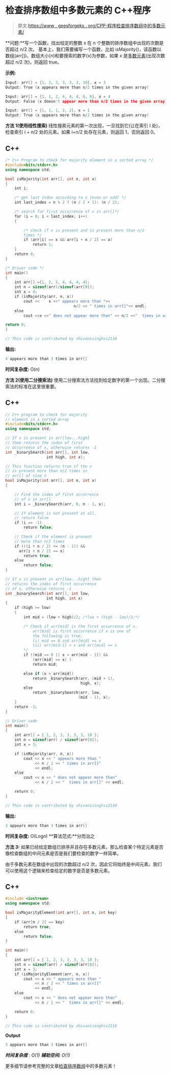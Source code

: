 # 检查排序数组中多数元素的 C++程序

> 原文:[https://www . geesforgeks . org/CPP-程序检查排序数组中的多数元素/](https://www.geeksforgeeks.org/cpp-program-to-check-for-majority-element-in-a-sorted-array/)

**问题:**写一个函数，找出给定的整数 x 在 n 个整数的排序数组中出现的次数是否超过 n/2 次。
基本上，我们需要编写一个函数，比如 isMajority()，该函数以数组(arr[])、数组大小(n)和要搜索的数字(x)为参数，如果 x 是[多数元素](https://www.geeksforgeeks.org/majority-element/)(出现次数超过 n/2 次)，则返回 true。

**示例:**

```cpp
Input: arr[] = {1, 2, 3, 3, 3, 3, 10}, x = 3
Output: True (x appears more than n/2 times in the given array)

Input: arr[] = {1, 1, 2, 4, 4, 4, 6, 6}, x = 4
Output: False (x doesn't appear more than n/2 times in the given array)

Input: arr[] = {1, 1, 1, 2, 2}, x = 1
Output: True (x appears more than n/2 times in the given array)
```

**方法 1(使用线性搜索)**
线性搜索元素的第一次出现，一旦找到它(让在索引 I 处)，检查索引 i + n/2 处的元素。如果 i+n/2 处存在元素，则返回 1，否则返回 0。

## C++

```cpp
/* C++ Program to check for majority element in a sorted array */
#include<bits/stdc++.h>
using namespace std;

bool isMajority(int arr[], int n, int x)
{
    int i;

    /* get last index according to n (even or odd) */
    int last_index = n % 2 ? (n / 2 + 1): (n / 2);

    /* search for first occurrence of x in arr[]*/
    for (i = 0; i < last_index; i++)
    {

        /* check if x is present and is present more than n/2
        times */
        if (arr[i] == x && arr[i + n / 2] == x)
            return 1;
    }
    return 0;
}

/* Driver code */
int main()
{
    int arr[] ={1, 2, 3, 4, 4, 4, 4};
    int n = sizeof(arr)/sizeof(arr[0]);
    int x = 4;
    if (isMajority(arr, n, x))
        cout <<    x <<" appears more than "<<
                              n/2 << " times in arr[]"<< endl;
    else
        cout <<x <<" does not appear more than" << n/2 <<"  times in arr[]" << endl;

return 0;
}

// This code is contributed by shivanisinghss2110
```

**输出:**

```cpp
4 appears more than 3 times in arr[]
```

**时间复杂度:** O(n)

**方法 2(使用二分搜索法)**
使用二分搜索法方法找到给定数字的第一个出现。二分搜索法的标准在这里很重要。

## C++

```cpp
// C++ program to check for majority
// element in a sorted array 
#include<bits/stdc++.h>
using namespace std;

// If x is present in arr[low...high] 
// then returns the index of first
// occurrence of x, otherwise returns -1 
int _binarySearch(int arr[], int low, 
                  int high, int x);

// This function returns true if the x
// is present more than n/2 times in
// arr[] of size n 
bool isMajority(int arr[], int n, int x)
{

    // Find the index of first occurrence 
    // of x in arr[] 
    int i = _binarySearch(arr, 0, n - 1, x);

    // If element is not present at all,
    // return false
    if (i == -1)
        return false;

    // Check if the element is present 
    // more than n/2 times 
    if (((i + n / 2) <= (n - 1)) &&
      arr[i + n / 2] == x)
        return true;
    else
        return false;
}

// If x is present in arr[low...high] then 
// returns the index of first occurrence 
// of x, otherwise returns -1 
int _binarySearch(int arr[], int low, 
                  int high, int x)
{
    if (high >= low)
    {
        int mid = (low + high)/2; /*low + (high - low)/2;*/

        /* Check if arr[mid] is the first occurrence of x.
            arr[mid] is first occurrence if x is one of 
            the following is true:
            (i) mid == 0 and arr[mid] == x
            (ii) arr[mid-1] < x and arr[mid] == x
        */
        if ((mid == 0 || x > arr[mid - 1]) && 
            (arr[mid] == x) )
            return mid;

        else if (x > arr[mid])
            return _binarySearch(arr, (mid + 1),
                                 high, x);
        else
            return _binarySearch(arr, low,  
                                (mid - 1), x);
    }
    return -1;
}

// Driver code
int main()
{
    int arr[] = { 1, 2, 3, 3, 3, 3, 10 };
    int n = sizeof(arr) / sizeof(arr[0]);
    int x = 3;

    if (isMajority(arr, n, x))
        cout << x << " appears more than "
             << n / 2 << " times in arr[]"
             << endl;
    else
        cout << x << " does not appear more than"
             << n / 2 << "  times in arr[]" << endl;

    return 0;
}

// This code is contributed by shivanisinghss2110
```

**输出:**

```cpp
3 appears more than 3 times in arr[]
```

**时间复杂度:** O(Logn)
**算法范式:**分而治之

**方法 3:** 如果已经给定数组已排序并且存在多数元素，那么检查某个特定元素是否像检查数组的中间元素是否是我们要检查的数字一样简单。

由于多数元素在数组中出现的次数超过 n/2 次，因此它将始终是中间元素。我们可以使用这个逻辑来检查给定的数字是否是多数元素。

## C++

```cpp
#include <iostream>
using namespace std;

bool isMajorityElement(int arr[], int n, int key)
{
    if (arr[n / 2] == key)
        return true;
    else
        return false;
}

int main()
{
    int arr[] = { 1, 2, 3, 3, 3, 3, 10 };
    int n = sizeof(arr) / sizeof(arr[0]);
    int x = 3;
    if (isMajorityElement(arr, n, x))
        cout << x << " appears more than "
             << n / 2 << " times in arr[]"
             << endl;
    else
        cout << x << " does not appear more than"
             << n / 2 << "  times in arr[]" << endl;

    return 0;
}

// This code is contributed by shivanisinghss2110
```

**Output**

```cpp
3 appears more than 3 times in arr[]
```

***时间复杂度** : O(1)*
***辅助空间:** O(1)*

更多细节请参考完整的文章[检查排序数组](https://www.geeksforgeeks.org/check-for-majority-element-in-a-sorted-array/)中的多数元素！